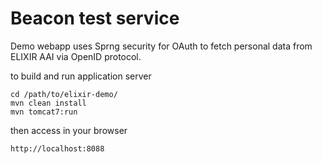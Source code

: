 # Beacon test service

Demo webapp uses Sprng security for OAuth to fetch personal data from ELIXIR AAI via OpenID protocol. 

to build and run application server
```
cd /path/to/elixir-demo/
mvn clean install
mvn tomcat7:run
```
then access in your browser
```
http://localhost:8088
```
